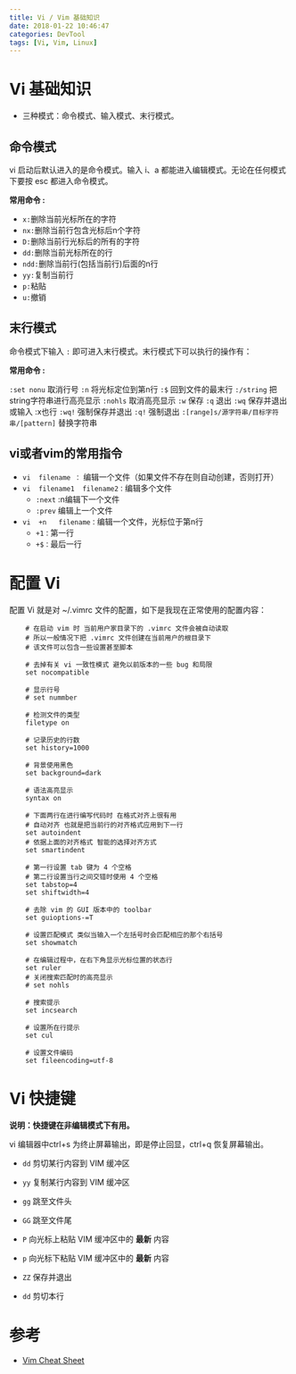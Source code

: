 ```yaml
---
title: Vi / Vim 基础知识
date: 2018-01-22 10:46:47
categories: DevTool
tags: [Vi, Vim, Linux]
---
```


# Vi 基础知识

- 三种模式：命令模式、输入模式、末行模式。

<!--more-->

## 命令模式

vi 启动后默认进入的是命令模式。输入 i、a 都能进入编辑模式。无论在任何模式下要按 esc 都进入命令模式。

**常用命令 :**

- `x:`删除当前光标所在的字符
- `nx:`删除当前行包含光标后n个字符
- `D:`删除当前行光标后的所有的字符
- `dd:`删除当前光标所在的行
- `ndd:`删除当前行(包括当前行)后面的n行
- `yy:`复制当前行
- `p:`粘贴
- `u:`撤销

## 末行模式

命令模式下输入 `:` 即可进入末行模式。末行模式下可以执行的操作有：

**常用命令 :**

`:set nonu` 取消行号
`:n` 将光标定位到第n行
`:$` 回到文件的最末行
`:/string` 把string字符串进行高亮显示
`:nohls`  取消高亮显示
`:w` 保存
`:q` 退出
`:wq` 保存并退出或输入 :x也行
`:wq!`	强制保存并退出
`:q!` 强制退出
`:[range]s/源字符串/目标字符串/[pattern]` 替换字符串
 
## vi或者vim的常用指令

- `vi  filename ：` 编辑一个文件（如果文件不存在则自动创建，否则打开）
- `vi  filename1  filename2：`编辑多个文件
  - `:next`  :n编辑下一个文件
  - `:prev` 编辑上一个文件
- `vi  +n 	filename：`编辑一个文件，光标位于第n行
  - `+1：`第一行
  - `+$：`最后一行 

# 配置 Vi

配置 Vi 就是对 ~/.vimrc 文件的配置，如下是我现在正常使用的配置内容：

```shell
    # 在启动 vim 时 当前用户家目录下的 .vimrc 文件会被自动读取
    # 所以一般情况下把 .vimrc 文件创建在当前用户的根目录下
    # 该文件可以包含一些设置甚至脚本
    
    # 去掉有关 vi 一致性模式 避免以前版本的一些 bug 和局限
    set nocompatible
    
    # 显示行号
    # set nummber
    
    # 检测文件的类型
    filetype on 
    
    # 记录历史的行数
    set history=1000 
    
    # 背景使用黑色
    set background=dark 
    
    # 语法高亮显示
    syntax on
    
    # 下面两行在进行编写代码时 在格式对齐上很有用
    # 自动对齐 也就是把当前行的对齐格式应用到下一行
    set autoindent
    # 依据上面的对齐格式 智能的选择对齐方式
    set smartindent
    
    # 第一行设置 tab 键为 4 个空格
    # 第二行设置当行之间交错时使用 4 个空格
    set tabstop=4
    set shiftwidth=4
    
    # 去除 vim 的 GUI 版本中的 toolbar
    set guioptions-=T
    
    # 设置匹配模式 类似当输入一个左括号时会匹配相应的那个右括号
    set showmatch
    
    # 在编辑过程中，在右下角显示光标位置的状态行
    set ruler
    # 关闭搜索匹配时的高亮显示
    # set nohls
    
    # 搜索提示
    set incsearch
    
    # 设置所在行提示
    set cul
    
    # 设置文件编码
    set fileencoding=utf-8
```

# Vi 快捷键

**说明：快捷键在非编辑模式下有用。**

vi 编辑器中ctrl+s 为终止屏幕输出，即是停止回显，ctrl+q 恢复屏幕输出。

- `dd` 剪切某行内容到 VIM 缓冲区

- `yy` 复制某行内容到 VIM 缓冲区

- `gg` 跳至文件头

- `GG` 跳至文件尾

- `P` 向光标上粘贴 VIM 缓冲区中的 **最新** 内容

- `p` 向光标下粘贴 VIM 缓冲区中的 **最新** 内容

- `ZZ` 保存并退出

- `dd` 剪切本行



# 参考

- <u>[Vim Cheat Sheet](https://vim.rtorr.com/)</u>
